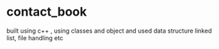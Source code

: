 # contact_book

built using c++ , using classes and object and used data structure linked list, file handling etc
